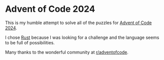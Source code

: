 # Advent of Code 2024

This is my humble attempt to solve all of the puzzles for [Advent of Code 2024](https://adventofcode.com/2024).

I chose [Rust](https://doc.rust-lang.org/stable/book/) because I was looking for a challenge and the language seems to be full of possibilities.

Many thanks to the wonderful community at [r/adventofcode](https://www.reddit.com/r/adventofcode/).
